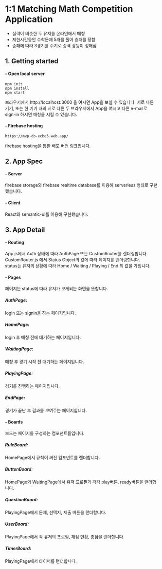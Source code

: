 # 1:1 Matching Math Competition Application
- 실력이 비슷한 두 유저를 온라인에서 매칭
- 제한시간동안 수학문제 5개를 풀어 승패를 정함
- 승패에 따라 3경기를 주기로 승격 강등이 정해짐

## 1. Getting started
#### - Open local server
    npm init
    npm install
    npm start
브라우저에서 http://localhost:3000 을 여시면 App을 보실 수 있습니다.
서로 다른 기기, 또는 한 기기 내의 서로 다른 두 브라우저에서 App을 여시고 다른 e-mail로 sign-in 하시면 매칭을 시킬 수 있습니다.

#### - Firebase hosting
    https://mvp-db-ecbe5.web.app/
firebase hosting을 통한 배포 버전 링크입니다.

## 2. App Spec

#### - Server
firebase storage와 firebase realtime database를 이용해 serverless 형태로 구현했습니다.

#### - Client
React와 semantic-ui를 이용해 구현했습니다.

## 3. App Detail

#### - Routing
App.js에서 Auth 상태에 따라 AuthPage 또는 CustomRouter를 랜더링합니다.  
CustomRouter.js 에서 Status Object의 값에 따라 페이지를 랜더링합니다.  
status는 유저의 상황에 따라 Home / Waiting / Playing / End 의 값을 가집니다.

#### - Pages
페이지는 status에 따라 유저가 보게되는 화면을 뜻합니다.  

##### AuthPage:
login 또는 signin을 하는 페이지입니다.

##### HomePage:
login 후 매칭 전에 대기하는 페이지입니다.  

##### WaitingPage:
매칭 후 경기 시작 전 대기하는 페이지입니다.  

##### PlayingPage:
경기를 진행하는 페이지입니다.  

##### EndPage:
경기가 끝난 후 결과를 보여주는 페이지입니다.    

#### - Boards
보드는 페이지를 구성하는 컴포넌트들입니다.  

##### RuleBoard:
HomePage에서 규칙이 써진 컴포넌트를 랜더합니다.  

##### ButtonBoard:
HomePage와 WaitingPage에서 유저 프로필과 각각 play버튼, ready버튼을 랜더합니다.     

##### QuestionBoard:
PlayingPage에서 문제, 선택지, 제출 버튼을 랜더합니다.  

##### UserBoard:
PlayingPage에서 각 유저의 프로필, 채점 현황, 총점을 랜더합니다.  

##### TimerBoard:
PlayingPage에서 타이머를 랜더합니다.
